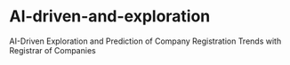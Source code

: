# AI-driven-and-exploration
AI-Driven Exploration and Prediction of Company Registration Trends with  Registrar of Companies
